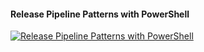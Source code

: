 ﻿#### Release Pipeline Patterns with PowerShell

[![Release Pipeline Patterns with PowerShell](https://i2.ytimg.com/vi/5luh47RXJ04/hqdefault.jpg "Release Pipeline Patterns with PowerShell")](https://www.youtube.com/watch?v=5luh47RXJ04)




